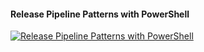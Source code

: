 ﻿#### Release Pipeline Patterns with PowerShell

[![Release Pipeline Patterns with PowerShell](https://i2.ytimg.com/vi/5luh47RXJ04/hqdefault.jpg "Release Pipeline Patterns with PowerShell")](https://www.youtube.com/watch?v=5luh47RXJ04)




